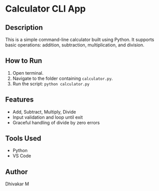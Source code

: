# Calculator CLI App

## Description
This is a simple command-line calculator built using Python. It supports basic operations: addition, subtraction, multiplication, and division.

## How to Run
1. Open terminal.
2. Navigate to the folder containing `calculator.py`.
3. Run the script: `python calculator.py`

## Features
- Add, Subtract, Multiply, Divide
- Input validation and loop until exit
- Graceful handling of divide by zero errors

## Tools Used
- Python
- VS Code

## Author
Dhivakar M

